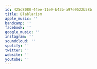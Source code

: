 ```yaml
---
id: 425d8080-44ee-11e9-b43b-a97e9522b58b
title: Blablarism
apple_music: ''
bandcamp: ''
facebook: ''
google_music: ''
instagram: ''
soundcloud: ''
spotify: ''
twitter: ''
website: ''
youtube: ''
---
```

